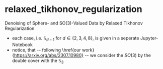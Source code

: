 # relaxed_tikhonov_regularization
Denoising of Sphere- and SO(3)-Valued Data by Relaxed Tikhonov Regularization

- each case, i.e. $\mathbb{S}_{d-1}$ for $d \in \{2,3,4,8\}$, is given in a seperate Jupyter-Notebook
- notice, that -- following \href{our work}{https://arxiv.org/abs/2307.10980} -- we consider the $SO(3)$ by the double cover with the $\mathbb{S}_3$ 
